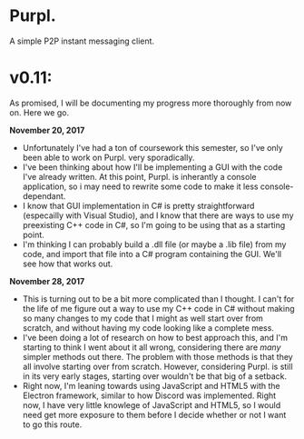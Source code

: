 # Purpl.
A simple P2P instant messaging client.

# v0.11:
As promised, I will be documenting my progress more thoroughly from now on. Here we go.

**November 20, 2017**
 - Unfortunately I've had a ton of coursework this semester, so I've only been able to work on Purpl. very sporadically.
 - I've been thinking about how I'll be implementing a GUI with the code I've already written. At this point, Purpl. is inherantly a console application, so i may need to rewrite some code to make it less console-dependant. 
 - I know that GUI implementation in C# is pretty straightforward (especailly with Visual Studio), and I know that there are ways to use my preexisting C++ code in C#, so I'm going to be using that as a starting point.
 - I'm thinking I can probably build a .dll file (or maybe a .lib file) from my code, and import that file into a C# program containing the GUI. We'll see how that works out.
 
**November 28, 2017**
 - This is turning out to be a bit more complicated than I thought. I can't for the life of me figure out a way to use my C++ code in C# without making so many changes to my code that I might as well start over from scratch, and without having my code looking like a complete mess.
 - I've been doing a lot of research on how to best approach this, and I'm starting to think I went about it all wrong, considering there are *many* simpler methods out there. The problem with those methods is that they all involve starting over from scratch. However, considering Purpl. is still in its very early stages, starting over wouldn't be that big of a setback.
 - Right now, I'm leaning towards using JavaScript and HTML5 with the Electron framework, similar to how Discord was implemented. Right now, I have very little knowlege of JavaScript and HTML5, so I would need get more exposure to them before I decide whether or not I want to go this route.
